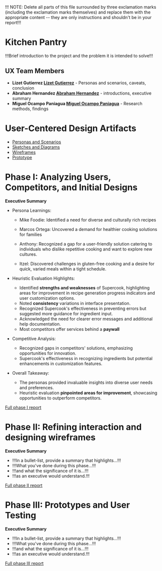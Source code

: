 !!! NOTE: Delete all parts of this file surrounded by three exclamation marks (including the exclamation marks themselves) and replace them with the appropriate content -- they are only instructions and shouldn't be in your report!!!

# Kitchen Pantry

!!!Brief introduction to the project and the problem it is intended to solve!!!

## UX Team Members

* **Lizet Gutierrez [Lizet Gutierrez](https://github.com/lizetg)** - Personas and scenarios, caveats, conclusion
* **Abraham Hernandez [Abraham Hernandez](https://github.com/AbramHernandez)** - introductions, executive summary
* **Miguel Ocampo Paniagua [Miguel Ocampo Paniagua](https://github.com/Miguel9088)** - Research methods, findings

# User-Centered Design Artifacts
 
* [Personas and Scenarios](personas/)
* [Sketches and Diagrams](sketches/)
* [Wireframes](wireframes/)
* [Prototype](https://www.youtube.com/watch?v=Z1lJIoeKL8o)

# Phase I: Analyzing Users, Competitors, and Initial Designs

**Executive Summary**

* Persona Learnings:

  * Mike Foodie: Identified a need for diverse and culturally rich recipes

  * Marcos Ortega: Uncovered a demand for healthier cooking solutions for families

  * Anthony: Recognized a gap for a user-friendly solution catering to individuals who dislike repetitive cooking and want to explore new cultures.

  * Itzel: Discovered challenges in gluten-free cooking and a desire for quick, varied meals within a tight schedule.

* Heuristic Evaluation Highlights:

  * Identified **strengths and weaknesses** of Supercook, highlighting areas for improvement in recipe generation progress indicators and user customization options.
  * Noted **consistency** variations in interface presentation.
  * Recognized Supercook's effectiveness in preventing errors but suggested more guidance for ingredient input.
  * Acknowledged the need for clearer error messages and additional help documentation.
  * Most competitors offer services behind a **paywall**

* Competitive Analysis:

  * Recognized gaps in competitors' solutions, emphasizing opportunities for innovation.
  * Supercook's effectiveness in recognizing ingredients but potential enhancements in customization features.

* Overall Takeaway:
  
  * The personas provided invaluable insights into diverse user needs and preferences.
  * Heuristic evaluation **pinpointed areas for improvement**, showcasing opportunities to outperform competitors. 

[Full phase I report](phaseI/)

# Phase II: Refining interaction and designing wireframes

**Executive Summary**

* !!!In a bullet-list, provide a summary that highlights...!!!
* !!!What you've done during this phase...!!!
* !!!and what the significance of it is...!!!
* !!!as an executive would understand.!!!

[Full phase II report](phaseII/)

# Phase III: Prototypes and User Testing

**Executive Summary**

* !!!In a bullet-list, provide a summary that highlights...!!!
* !!!What you've done during this phase...!!!
* !!!and what the significance of it is...!!!
* !!!as an executive would understand.!!!

[Full phase III report](phaseIII/)
